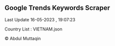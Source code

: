 

## Google Trends Keywords Scraper 
 
Last Update 16-05-2023 , 19:07:23

Country List :
VIETNAM.json



© Abdul Muttaqin 
